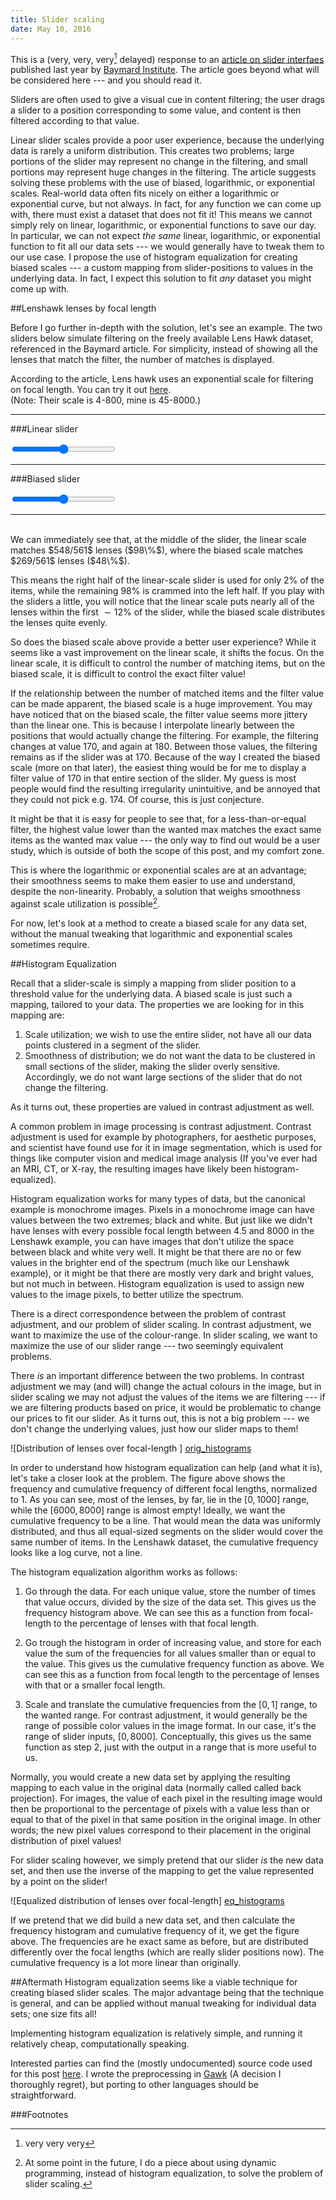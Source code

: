 ```yaml
---
title: Slider scaling
date: May 10, 2016
---
```


This is a (very, very, very[^1] delayed) response to an [article on slider
interfaes](http://baymard.com/blog/slider-interfaces) published last year by
[Baymard Institute](http://baymard.com/). The article goes beyond what will be
considered here --- and you should read it.

Sliders are often used to give a visual cue in content filtering; the user drags
a slider to a position corresponding to some value, and content is then filtered
according to that value.

Linear slider scales provide a poor user experience, because the underlying data
is rarely a uniform distribution. This creates two problems; large portions of
the slider may represent no change in the filtering, and small portions may
represent huge changes in the filtering. The article suggests solving these
problems with the use of biased, logarithmic, or exponential scales. Real-world
data often fits nicely on either a logarithmic or exponential curve, but not
always. In fact, for any function we can come up with, there must exist a
dataset that does not fit it! This means we cannot simply rely on linear,
logarithmic, or exponential functions to save our day. In particular, we can not
expect _the same_ linear, logarithmic, or exponential function to fit all our
data sets --- we would generally have to tweak them to our use case.
I propose the use of histogram equalization for creating biased scales --- a
custom mapping from slider-positions to values in the underlying data. In fact,
I expect this solution to fit _any_ dataset you might come up with.

##Lenshawk lenses by focal length

Before I go further in-depth with the solution, let's see an example.
The two sliders below simulate filtering on the freely available Lens Hawk
dataset, referenced in the Baymard article. For simplicity, instead of showing
all the lenses that match the filter, the number of matches is displayed.

According to the article, Lens hawk uses an exponential scale for filtering on
focal length. You can try it out [here](http://lenshawk.com/).  
(Note: Their scale is 4-800, mine is 45-8000.)

---

###Linear slider

<div id="slider-linear-contentpane"></div>
<span id="slider-linear-min"></span>
<input id="slider-linear" type="range" style="width:33%;" oninput="sliders.sliderUpdate(event.target.id)">
<span id="slider-linear-max"></span>

---

###Biased slider

<div id="slider-equalized-contentpane"></div>
<span id="slider-equalized-min"></span>
<input id="slider-equalized" type="range" style="width:33%" oninput="sliders.sliderUpdate(event.target.id)">
<span id="slider-equalized-max"></span>

---
<br>
We can immediately see that, at the middle of the slider, the linear scale
matches $548/561$ lenses ($98\%$), where the biased scale matches $269/561$
lenses ($48\%$).

This means the right half of the linear-scale slider is used for only $2\%$ of the items,
while the remaining $98\%$ is crammed into the left half. If you play with the
sliders a little, you will notice that the linear scale puts nearly all of the lenses
within the first $\sim12\%$ of the slider, while the biased scale distributes the
lenses quite evenly.

So does the biased scale above provide a better user experience? While it seems
like a vast improvement on the linear scale, it shifts the focus. On the linear
scale, it is difficult to control the number of matching items, but on the
biased scale, it is difficult to control the exact filter value!

<!-- following section is sort of shite -->
If the relationship between the number of matched items and the filter value can
be made apparent, the biased scale is a huge improvement. You may have noticed
that on the biased scale, the filter value seems more jittery than the
linear one. This is because I interpolate linearly between the positions that
would actually change the filtering. For example, the filtering changes at value
$170$, and again at $180$. Between those values, the filtering remains as if the
slider was at $170$. Because of the way I created the biased scale (more on that
later), the easiest thing would be for me to display a filter value of $170$ in
that entire section of the slider. My guess is most people would find the
resulting irregularity unintuitive, and be annoyed that they could not pick e.g.
$174$. Of course, this is just conjecture.

It might be that it is easy for people to see that, for a less-than-or-equal
filter, the highest value lower than the wanted max matches the exact same items
as the wanted max value --- the only way to find out would be a user study,
which is outside of both the scope of this post, and my comfort zone.

This is where the logarithmic or exponential scales are at an advantage; their
smoothness seems to make them easier to use and understand, despite the
non-linearity. Probably, a solution that weighs smoothness against scale
utilization is possible[^2].

For now, let's look at a method to create a biased scale for any data set,
without the manual tweaking that logarithmic and exponential scales sometimes
require.

##Histogram Equalization

Recall that a slider-scale is simply a mapping from slider position to a
threshold value for the underlying data.
A biased scale is just such a mapping, tailored to your data.
The properties we are looking for in this mapping are:

1. Scale utilization; we wish to use the entire slider, not have all our data
   points clustered in a segment of the slider.
2. Smoothness of distribution; we do not want the data to be clustered in small
   sections of the slider, making the slider overly sensitive. Accordingly, we do
   not want large sections of the slider that do not change the filtering.

As it turns out, these properties are valued in contrast adjustment as well.

A common problem in image processing is contrast adjustment. Contrast adjustment
is used for example by photographers, for aesthetic purposes, and scientist have
found use for it in image segmentation, which is used for things like
computer vision and medical image analysis (If you've ever had an MRI, CT, or X-ray,
the resulting images have likely been histogram-equalized).

Histogram equalization works for many types of data, but the canonical
example is monochrome images. Pixels in a monochrome image can have values
between the two extremes; black and white. But just like we didn't have lenses
with every possible focal length between 4.5 and 8000 in the Lenshawk example,
you can have images that don't utilize the space between black and white very
well. It might be that there are no or few values in the brighter end of the
spectrum (much like our Lenshawk example), or it might be that there are mostly
very dark and bright values, but not much in between.
Histogram equalization is used to assign new values to the image pixels, to
better utilize the spectrum.

There is a direct correspondence between the problem of contrast
adjustment, and our problem of slider scaling. In contrast adjustment, we want
to maximize the use of the colour-range. In slider scaling, we want to maximize
the use of our slider range --- two seemingly equivalent problems.

There _is_ an important difference between the two problems. In contrast
adjustment we may (and will) change the actual colours in the image, but in
slider scaling we may not adjust the values of the items we are filtering ---
if we are filtering products based on price, it would be problematic to change
our prices to fit our slider.
As it turns out, this is not a big problem --- we don't change the underlying
values, just how our slider maps to them!

![Distribution of lenses over focal-length ] [orig_histograms]

In order to understand how histogram equalization can help (and what it is), let's
take a closer look at the problem. The figure above shows the frequency and
cumulative frequency of different focal lengths, normalized to 1. As you can
see, most of the lenses, by far, lie in the $[0,1000]$ range, while the
$[6000,8000]$ range is almost empty! Ideally, we want the cumulative frequency
to be a line. That would mean the data was uniformly distributed, and thus all
equal-sized segments on the slider would cover the same number of items. In the
Lenshawk dataset, the cumulative frequency looks like a log curve, not a line.

The histogram equalization algorithm works as follows:

1. Go through the data. For each unique value, store the number of times
   that value occurs, divided by the size of the data set. This gives us the
   frequency histogram above. We can see this as a function from focal-length
   to the percentage of lenses with that focal length.

2. Go trough the histogram in order of increasing value, and store for each
   value the sum of the frequencies for all values smaller than or equal to
   the value. This gives us the cumulative frequency function as above. We can
   see this as a function from focal length to the percentage of lenses with
   that or a smaller focal length.

3. Scale and translate the cumulative frequencies from the $[0,1]$ range, to the
   wanted range. For contrast adjustment, it would generally be the range of
   possible color values in the image format. In our case, it's the range of slider
   inputs, $[0,8000]$. Conceptually, this gives us the same function as step 2,
   just with the output in a range that is more useful to us.

Normally, you would create a new data set by applying the resulting mapping to
each value in the original data (normally called called back projection). For
images, the value of each pixel in the resulting image would then be
proportional to the percentage of pixels with a value less than or equal to that
of the pixel in that same position in the original image. In other words; the
new pixel values correspond to their placement in the original distribution of
pixel values!

For slider scaling however, we simply pretend that our slider _is_ the new data
set, and then use the inverse of the mapping to get the value represented by a
point on the slider!

![Equalized distribution of lenses over focal-length] [eq_histograms]

If we pretend that we did build a new data set, and then calculate the frequency
histogram and cumulative frequency of it, we get the figure above.
The frequencies are he exact same as before, but are distributed differently
over the focal lengths (which are really slider positions now). The cumulative
frequency is a lot more linear than originally.


##Aftermath
Histogram equalization seems like a viable technique for creating biased slider
scales. The major advantage being that the technique is general, and can be
applied without manual tweaking for individual data sets; one size fits all!

Implementing histogram equalization is relatively simple, and running it
relatively cheap, computationally speaking.

Interested parties can find the (mostly undocumented) source code used for this
post [here](https://github.com/Bladtman242/slider-histogram-equalization.git). I
wrote the preprocessing in [Gawk](https://www.gnu.org/software/gawk/) (A
decision I thoroughly regret), but porting to other languages should be
straightforward.

[orig_histograms]: slider-scaling-assets/original_plot.png
[eq_histograms]: slider-scaling-assets/equalized_plot.png

###Footnotes
[^1]: very very very
[^2]: At some point in the future, I do a piece about using dynamic programming,
instead of histogram equalization, to solve the problem of slider scaling.

<script id="mustache-templ" type="x-tmpl-mustache">
	<p>Filter value: {{maxvalue}}
	<br>
	Matching lenses: {{count}} of {{totaldata}}</p>
</script>
<script src="https://cdnjs.cloudflare.com/ajax/libs/mustache.js/2.1.3/mustache.min.js"></script>
<script src="slider-scaling-assets/data.js"></script>
<script src="slider-scaling-assets/sliders.js"></script>
<script>document.onload=sliders.init()</script>

